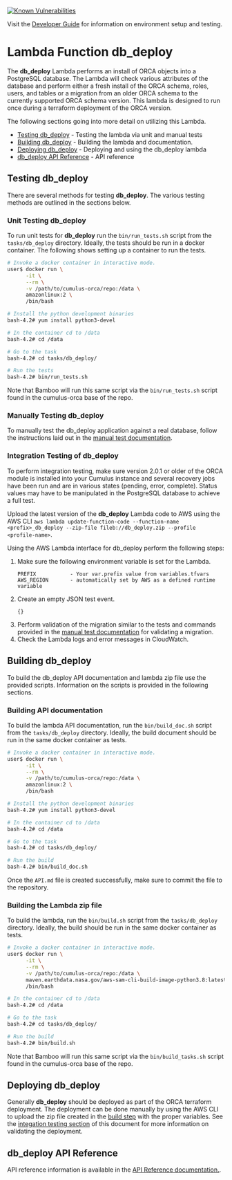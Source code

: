 [![Known Vulnerabilities](https://snyk.io/test/github/nasa/cumulus-orca/badge.svg?targetFile=tasks/db_deploy/requirements.txt)](https://snyk.io/test/github/nasa/cumulus-orca?targetFile=tasks/db_deploy/requirements.txt)

Visit the [Developer Guide](https://nasa.github.io/cumulus-orca/docs/developer/development-guide/code/contrib-code-intro)
for information on environment setup and testing.

# Lambda Function db_deploy

The **db_deploy** Lambda performs an install of ORCA objects into a PostgreSQL
database. The Lambda will check various attributes of the database and perform
either a fresh install of the ORCA schema, roles, users, and tables or a
migration from an older ORCA schema to the currently supported ORCA schema
version. This lambda is designed to run once during a terraform deployment of
the ORCA version.

The following sections going into more detail on utilizing this Lambda.

- [Testing db_deploy](#test-db_deploy) - Testing the lambda via unit and manual tests
- [Building db_deploy](#building-db_deploy) - Building the lambda and documentation.
- [Deploying db_deploy](#deploying-db_deploy) - Deploying and using the db_deploy lambda
- [db_deploy API Reference](#db_deploy-api-reference) - API reference


## Testing db_deploy

There are several methods for testing **db_deploy**. The various testing methods
are outlined in the sections below.


### Unit Testing db_deploy

To run unit tests for **db_deploy** run the `bin/run_tests.sh` script from the
`tasks/db_deploy` directory. Ideally, the tests should be run in a docker
container. The following shows setting up a container to run the tests.

```bash
# Invoke a docker container in interactive mode.
user$ docker run \
      -it \
      --rm \
      -v /path/to/cumulus-orca/repo:/data \
      amazonlinux:2 \
      /bin/bash

# Install the python development binaries
bash-4.2# yum install python3-devel

# In the container cd to /data
bash-4.2# cd /data

# Go to the task
bash-4.2# cd tasks/db_deploy/

# Run the tests
bash-4.2# bin/run_tests.sh
```

Note that Bamboo will run this same script via the `bin/run_tests.sh` script found
in the cumulus-orca base of the repo.


### Manually Testing db_deploy

To manually test the db_deploy application against a real database, follow the
instructions laid out in the [manual test documentation](test/manual_tests/README.md).


### Integration Testing of db_deploy

To perform integration testing, make sure version 2.0.1 or older of the ORCA
module is installed into your Cumulus instance and several recovery jobs have
been run and are in various states (pending, error, complete). Status values
may have to be manipulated in the PostgreSQL database to achieve a full test.

Upload the latest version of the **db_deploy** Lambda code to AWS using the
AWS CLI `aws lambda update-function-code --function-name <prefix>_db_deploy --zip-file fileb://db_deploy.zip --profile <profile-name>`.

Using the AWS Lambda interface for db_deploy perform the following steps:

1. Make sure the following environment variable is set for the Lambda.
   ```
   PREFIX           - Your var.prefix value from variables.tfvars
   AWS_REGION       - automatically set by AWS as a defined runtime variable
   ```
2. Create an empty JSON test event.
   ```
   {}
   ```
3. Perform validation of the migration similar to the tests and commands provided
   in the [manual test documentation](test/manual_tests/README.md) for validating
   a migration.
4. Check the Lambda logs and error messages in CloudWatch.


## Building db_deploy

To build the db_deploy API documentation and lambda zip file use the provided
scripts. Information on the scripts is provided in the following sections.

### Building API documentation

To build the lambda API documentation, run the `bin/build_doc.sh` script from the
`tasks/db_deploy` directory. Ideally, the build document should be run in the
same docker container as tests.

```bash
# Invoke a docker container in interactive mode.
user$ docker run \
      -it \
      --rm \
      -v /path/to/cumulus-orca/repo:/data \
      amazonlinux:2 \
      /bin/bash

# Install the python development binaries
bash-4.2# yum install python3-devel

# In the container cd to /data
bash-4.2# cd /data

# Go to the task
bash-4.2# cd tasks/db_deploy/

# Run the build
bash-4.2# bin/build_doc.sh
```

Once the `API.md` file is created successfully, make sure to commit the file to
the repository.


### Building the Lambda zip file

To build the lambda, run the `bin/build.sh` script from the `tasks/db_deploy`
directory. Ideally, the build should be run in the same docker container as tests.

```bash
# Invoke a docker container in interactive mode.
user$ docker run \
      -it \
      --rm \
      -v /path/to/cumulus-orca/repo:/data \
      maven.earthdata.nasa.gov/aws-sam-cli-build-image-python3.8:latest \
      /bin/bash

# In the container cd to /data
bash-4.2# cd /data

# Go to the task
bash-4.2# cd tasks/db_deploy/

# Run the build
bash-4.2# bin/build.sh
```

Note that Bamboo will run this same script via the `bin/build_tasks.sh` script found
in the cumulus-orca base of the repo.


## Deploying db_deploy

Generally **db_deploy** should be deployed as part of the ORCA terraform
deployment. The deployment can be done manually by using the AWS CLI to upload
the zip file created in the [build step](#building-the-lambda-zip-file) with the
proper variables. See the [integation testing section](#integration-testing-of-db_deploy)
of this document for more information on validating the deployment.


## db_deploy API Reference

API reference information is available in the [API Reference documentation.](API.md).